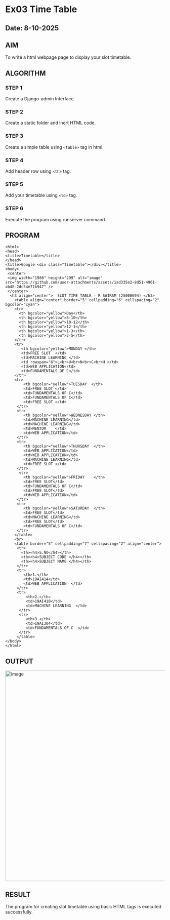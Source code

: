 # Ex03 Time Table
## Date: 8-10-2025

## AIM
To write a html webpage page to display your slot timetable.

## ALGORITHM
### STEP 1
Create a Django-admin Interface.

### STEP 2
Create a static folder and inert HTML code.

### STEP 3
Create a simple table using ```<table>``` tag in html.

### STEP 4
Add header row using ```<th>``` tag.

### STEP 5
Add your timetable using ```<td>``` tag.

### STEP 6
Execute the program using runserver command.

## PROGRAM
    <html> 
    <head>
    <title>Timetable</title>
    </head>            
    <title>Google <div class="Timetable"></div></title>
    <body> 
     <center> 
     <img width="1988" height="299" alt="image" src="https://github.com/user-attachments/assets/1ad335e2-8d51-4961-ab48-2dc54e71b947" />
     </center>
      <h3 align="center">  SLOT TIME TABLE - R SAIRAM (25000694) </h3>
        <table align="center" border="5" cellpadding="6" cellspacing="2" bgcolor="cyan">
        <tr>
          <th bgcolor="yellow">Day</th>    
          <th bgcolor="yellow">8-10</th>
          <th bgcolor="yellow">10-12</th>
          <th bgcolor="yellow">12-1</th>
          <th bgcolor="yellow">1-3</th>
          <th bgcolor="yellow">3-5</th>
        </tr>
        <tr>
           <th bgcolor="yellow">MONDAY </th>
           <td>FREE SLOT  </td>
           <td>MACHINE LEARNING </td>
           <td rowspan="6">L<br>U<br>N<br>C<br>H </td>
           <td>WEB APPLICATION</td>
           <td>FUNDAMENTALS OF C</td>
        </tr>
        <tr>
            <th bgcolor="yellow">TUESDAY  </th>
            <td>FREE SLOT </td>
            <td>FUNDAMENTALS OF C</td>
            <td>FUNDAMENTALS OF C</td>
            <td>FREE SLOT </td>
         </tr> 
         <tr>
            <th bgcolor="yellow">WEDNESDAY </th>
            <td>MACHINE LEARNING</td>
            <td>MACHINE LEARNING</td>
            <td>MENTOR    </td>
            <td>WEB APPLICATION</td>
         </tr> 
         <tr>
            <th bgcolor="yellow">THURSDAY  </th>
            <td>WEB APPLICATION</td>
            <td>WEB APPLICATION</td>
            <td>MACHINE LEARNING</td>
            <td>FREE SLOT </td>
         </tr>
          <tr>
            <th bgcolor="yellow">FRIDAY    </th>
            <td>FREE SLOT</td>
            <td>FUNDAMENTALS OF C</td>
            <td>FREE SLOT</td>
            <td>WEB APPLICATION</td>
         </tr>
         <tr>
            <th bgcolor="yellow">SATURDAY  </th>
            <td>FREE SLOT</td>
            <td>MACHINE LEARNING</td>
            <td>FREE SLOT</td>
            <td>FUNDAMENTALS OF C</td>
         </tr>
        </table>
        <br> 
        <table border="5" cellpadding="7" cellspacing="2" align="center">
         <tr>
           <th><h4>S.NO</h4></th>    
           <th><h4>SUBJECT CODE </h4></th>
           <th><h4>SUBJECT NAME </h4></th>
         </tr>
         <tr>
            <th>1.</th>
            <td>19AI414</td>
            <td>WEB APPLICATION  </td>
         </tr>
         <tr>
             <th>2.</th>
             <td>19AI410</td>
             <td>MACHINE LEARNING  </td>
          </tr> 
          <tr>
             <th>3.</th>
             <td>19AI304</td>
             <td>FUNDAMENTALS OF C  </td>
          </tr> 
         </table>   
    </body>
    </html>



## OUTPUT
<img width="949" height="665" alt="image" src="https://github.com/user-attachments/assets/d3d74904-be21-48f0-9601-25ce3c4e8cca" />

     


## RESULT
The program for creating slot timetable using basic HTML tags is executed successfully.
